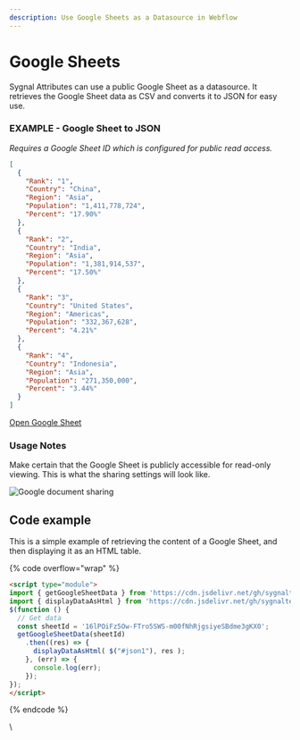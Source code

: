 ```yaml
---
description: Use Google Sheets as a Datasource in Webflow
---
```


# Google Sheets

Sygnal Attributes can use a public Google Sheet as a datasource. It retrieves the Google Sheet data as CSV and converts it to JSON for easy use.&#x20;

### EXAMPLE - Google Sheet to JSON <a href="#demo---google-sheet-to-json" id="demo---google-sheet-to-json"></a>

_Requires a Google Sheet ID which is configured for public read access._

```json
[
  {
    "Rank": "1",
    "Country": "China",
    "Region": "Asia",
    "Population": "1,411,778,724",
    "Percent": "17.90%"
  },
  {
    "Rank": "2",
    "Country": "India",
    "Region": "Asia",
    "Population": "1,381,914,537",
    "Percent": "17.50%"
  },
  {
    "Rank": "3",
    "Country": "United States",
    "Region": "Americas",
    "Population": "332,367,628",
    "Percent": "4.21%"
  },
  {
    "Rank": "4",
    "Country": "Indonesia",
    "Region": "Asia",
    "Population": "271,350,000",
    "Percent": "3.44%"  
  }
]
```

[Open Google Sheet](https://docs.google.com/spreadsheets/d/16lPOiFz5Ow-FTro5SWS-m00fNhRjgsiyeSBdme3gKX0/edit#gid=0)

### Usage Notes <a href="#usage-notes" id="usage-notes"></a>

Make certain that the Google Sheet is publicly accessible for read-only viewing. This is what the sharing settings will look like.

![Google document sharing](https://wfu.sygnal.com/docs/datasources/google-sheet-data/images/sharing.png)

## Code example

This is a simple example of retrieving the content of a Google Sheet, and then displaying it as an HTML table.&#x20;

{% code overflow="wrap" %}
```html
<script type="module"> 
import { getGoogleSheetData } from 'https://cdn.jsdelivr.net/gh/sygnaltech/webflow-util@4.11/src/datasources/google-sheet-data.min.js'; 
import { displayDataAsHtml } from 'https://cdn.jsdelivr.net/gh/sygnaltech/webflow-util@4.11/src/modules/webflow-html.min.js'; 
$(function () { 
  // Get data 
  const sheetId = '16lPOiFz5Ow-FTro5SWS-m00fNhRjgsiyeSBdme3gKX0';
  getGoogleSheetData(sheetId)
    .then((res) => { 
      displayDataAsHtml( $("#json1"), res );
    }, (err) => { 
      console.log(err); 
    }); 
}); 
</script> 
```
{% endcode %}



\
